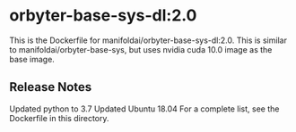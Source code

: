 #  orbyter-base-sys-dl:2.0

This is the Dockerfile for manifoldai/orbyter-base-sys-dl:2.0.  This is similar to
manifoldai/orbyter-base-sys,  but uses nvidia cuda 10.0 image as the base image.


## Release Notes
Updated python to 3.7
Updated Ubuntu 18.04
For a complete list, see the Dockerfile in this directory.
